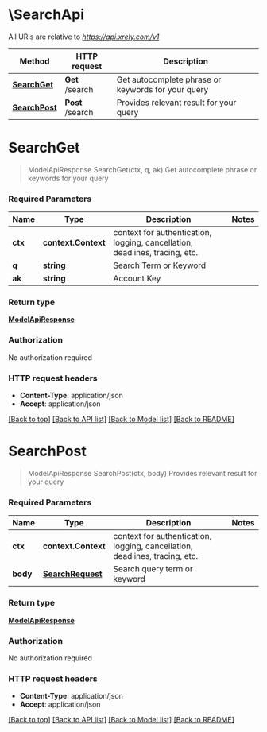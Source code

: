 # \SearchApi

All URIs are relative to *https://api.xrely.com/v1*

Method | HTTP request | Description
------------- | ------------- | -------------
[**SearchGet**](SearchApi.md#SearchGet) | **Get** /search | Get autocomplete phrase or keywords for your query
[**SearchPost**](SearchApi.md#SearchPost) | **Post** /search | Provides relevant result for your query


# **SearchGet**
> ModelApiResponse SearchGet(ctx, q, ak)
Get autocomplete phrase or keywords for your query



### Required Parameters

Name | Type | Description  | Notes
------------- | ------------- | ------------- | -------------
 **ctx** | **context.Context** | context for authentication, logging, cancellation, deadlines, tracing, etc.
  **q** | **string**| Search Term or Keyword | 
  **ak** | **string**| Account Key | 

### Return type

[**ModelApiResponse**](ApiResponse.md)

### Authorization

No authorization required

### HTTP request headers

 - **Content-Type**: application/json
 - **Accept**: application/json

[[Back to top]](#) [[Back to API list]](../README.md#documentation-for-api-endpoints) [[Back to Model list]](../README.md#documentation-for-models) [[Back to README]](../README.md)

# **SearchPost**
> ModelApiResponse SearchPost(ctx, body)
Provides relevant result for your query



### Required Parameters

Name | Type | Description  | Notes
------------- | ------------- | ------------- | -------------
 **ctx** | **context.Context** | context for authentication, logging, cancellation, deadlines, tracing, etc.
  **body** | [**SearchRequest**](SearchRequest.md)| Search query term or keyword | 

### Return type

[**ModelApiResponse**](ApiResponse.md)

### Authorization

No authorization required

### HTTP request headers

 - **Content-Type**: application/json
 - **Accept**: application/json

[[Back to top]](#) [[Back to API list]](../README.md#documentation-for-api-endpoints) [[Back to Model list]](../README.md#documentation-for-models) [[Back to README]](../README.md)

